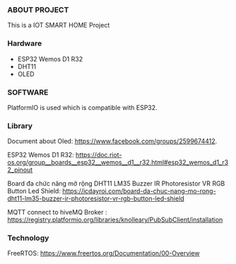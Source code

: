 ### ABOUT PROJECT
  This is a IOT SMART HOME Project

### Hardware

  - ESP32 Wemos D1 R32
  - DHT11
  - OLED 

### SOFTWARE
PlatformIO is used which is compatible with ESP32.


### Library
Document about Oled:  https://www.facebook.com/groups/2599674412.

ESP32 Wemos D1 R32: https://doc.riot-os.org/group__boards__esp32__wemos__d1__r32.html#esp32_wemos_d1_r32_pinout

Board đa chức năng mở rộng DHT11 LM35 Buzzer IR Photoresistor VR RGB Button Led Shield: https://icdayroi.com/board-da-chuc-nang-mo-rong-dht11-lm35-buzzer-ir-photoresistor-vr-rgb-button-led-shield

MQTT connect to hiveMQ Broker : https://registry.platformio.org/libraries/knolleary/PubSubClient/installation

### Technology
FreeRTOS: https://www.freertos.org/Documentation/00-Overview
